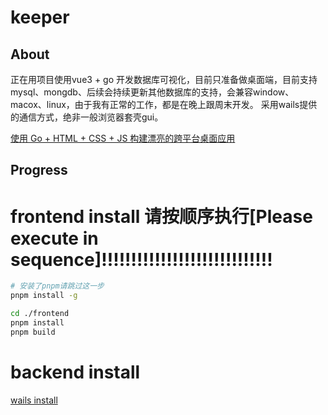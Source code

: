 # keeper

## About
正在用项目使用vue3 + go 开发数据库可视化，目前只准备做桌面端，目前支持mysql、mongdb、后续会持续更新其他数据库的支持，会兼容window、macox、linux，由于我有正常的工作，都是在晚上跟周末开发。
采用wails提供的通信方式，绝非一般浏览器套壳gui。

[使用 Go + HTML + CSS + JS 构建漂亮的跨平台桌面应用](https://wails.io/zh-Hans/#)

## Progress

# frontend install 请按顺序执行[Please execute in sequence]!!!!!!!!!!!!!!!!!!!!!!!!!!!!!
```sh
# 安装了pnpm请跳过这一步
pnpm install -g  

cd ./frontend
pnpm install
pnpm build
```

# backend install
[wails install](https://wails.io/zh-Hans/docs/gettingstarted/installation)